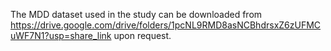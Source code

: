 The MDD dataset used in the study can be downloaded from https://drive.google.com/drive/folders/1pcNL9RMD8asNCBhdrsxZ6zUFMCuWF7N1?usp=share_link upon request.
